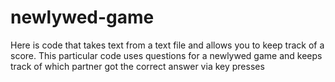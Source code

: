 # newlywed-game
Here is code that takes text from a text file and allows you to keep track of a score. This particular code uses questions for a newlywed game and keeps track of which partner got the correct answer via key presses
